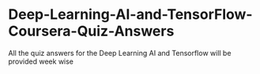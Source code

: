# Deep-Learning-AI-and-TensorFlow-Coursera-Quiz-Answers
All the quiz answers for the Deep Learning AI and Tensorflow will be provided week wise
